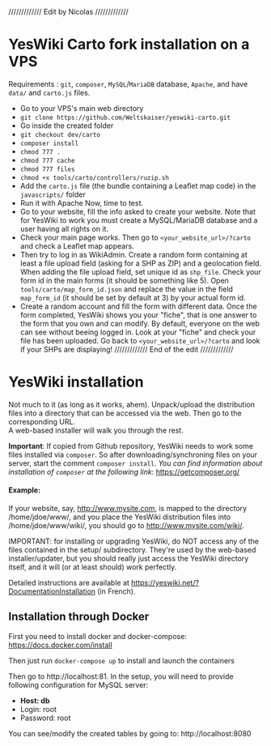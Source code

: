 ///////////// Edit by Nicolas /////////////
# YesWiki Carto fork installation on a VPS
Requirements : `git`, `composer`, `MySQL`/`MariaDB` database, `Apache`, and have `data/` and `carto.js` files.
- Go to your VPS's main web directory
- `git clone https://github.com/Weltskaiser/yeswiki-carto.git`
- Go inside the created folder
- `git checkout dev/carto`
- `composer install`
- `chmod 777 .`
- `chmod 777 cache`
- `chmod 777 files`
- `chmod +x tools/carto/controllers/ruzip.sh`
- Add the `carto.js` file (the bundle containing a Leaflet map code) in the `javascripts/` folder
- Run it with Apache
Now, time to test.
- Go to your website, fill the info asked to create your website. Note that for YesWiki to work you must create a MySQL/MariaDB database and a user having all rights on it.
- Check your main page works. Then go to `<your_website_url>/?carto` and check a Leaflet map appears.
- Then try to log in as WikiAdmin. Create a random form containing at least a file upload field (asking for a SHP as ZIP) and a geolocation field. When adding the file upload field, set unique id as `shp_file`. Check your form id in the main forms (it should be something like 5). Open `tools/carto/map_form_id.json` and replace the value in the field `map_form_id` (it should be set by default at 3) by your actual form id.
- Create a random account and fill the form with different data. Once the form completed, YesWiki shows you your "fiche", that is one answer to the form that you own and can modify. By default, everyone on the web can see without beeing logged in. Look at your "fiche" and check your file has been uploaded. Go back to `<your_website_url>/?carto` and look if your SHPs are displaying!
///////////// End of the edit /////////////


# YesWiki installation
Not much to it (as long as it works, ahem). Unpack/upload the distribution files
into a directory that can be accessed via the web. Then go to the corresponding URL.  
A web-based installer will walk you through the rest.

**Important**: If copied from Github repository, YesWiki needs to work some files 
installed via `composer`. So after downloading/synchroning files on your server, 
start the comment `composer install`.
_You can find information about installation of `composer` at the following link_:
https://getcomposer.org/

#### Example:
If your website, say, http://www.mysite.com, is mapped to the directory /home/jdoe/www/,
and you place the YesWiki distribution files into /home/jdoe/www/wiki/, you should go to
http://www.mysite.com/wiki/.  

IMPORTANT: for installing or upgrading YesWiki, do NOT access any of the files contained
in the setup/ subdirectory. They're used by the web-based installer/updater, but you
should really just access the YesWiki directory itself, and it will (or at least should)
work perfectly.

Detailed instructions are available at https://yeswiki.net/?DocumentationInstallation (in French).

## Installation through Docker

First you need to install docker and docker-compose: https://docs.docker.com/install

Then just run `docker-compose up` to install and launch the containers

Then go to http://localhost:81. In the setup, you will need to provide following configuration for MySQL server:

- **Host: db**
- Login: root
- Password: root

You can see/modify the created tables by going to: http://localhost:8080
